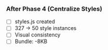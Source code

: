 ### After Phase 4 (Centralize Styles)

- [ ] styles.js created
- [ ] 327 → 50 style instances
- [ ] Visual consistency
- [ ] Bundle: -8KB
